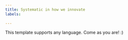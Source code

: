 ```yaml
---
title: Systematic in how we innovate
labels: 
  
---
```


This template supports any language. Come as you are! :)

